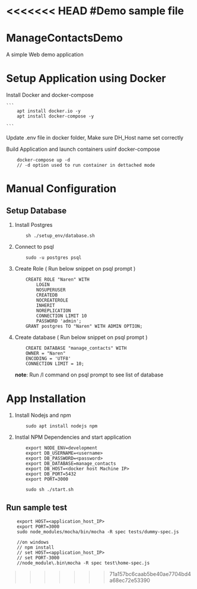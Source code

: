 <<<<<<< HEAD
#Demo
sample file
=======
# ManageContactsDemo
A simple Web demo application

# Setup Application using Docker

Install Docker and docker-compose

    ```
        apt install docker.io -y
        apt install docker-compose -y

    ```

Update .env file in docker folder, Make sure DH_Host name set correctly


Build Application and launch containers usinf docker-compose
```
    docker-compose up -d
    // -d option used to run container in dettached mode 

```


# Manual Configuration 

## Setup Database
1. Install Postgres 

    ```
        sh ./setup_env/database.sh

    ```

2. Connect to psql

    ```
        sudo -u postgres psql

    ```

3. Create Role ( Run below snippet on psql prompt )

    ```
        CREATE ROLE "Naren" WITH
            LOGIN
            NOSUPERUSER
            CREATEDB
            NOCREATEROLE
            INHERIT
            NOREPLICATION
            CONNECTION LIMIT 10
            PASSWORD 'admin';
        GRANT postgres TO "Naren" WITH ADMIN OPTION;
    ```

4. Create database ( Run below snippet on psql prompt )

    ```
        CREATE DATABASE "manage_contacts" WITH 
        OWNER = "Naren" 
        ENCODING = 'UTF8' 
        CONNECTION LIMIT = 10;

    ```
    **note**: Run /l command on psql prompt to see list of database

# App Installation

1. Install Nodejs and npm

    ```
        sudo apt install nodejs npm

    ```
2. Instlal NPM Dependencies and start application
    ```
        export NODE_ENV=development
        export DB_USERNAME=<username>
        export DB_PASSWORD=<password>
        export DB_DATABASE=manage_contacts
        export DB_HOST=<docker host Machine IP>
        export DB_PORT=5432
        export PORT=3000

        sudo sh ./start.sh

    ```
## Run sample test
```
    export HOST=<application_host_IP>
    export PORT=3000
    sudo node_modules/mocha/bin/mocha -R spec tests/dummy-spec.js
    
    //on windows
    // npm install
    // set HOST=<application_host_IP>
    // set PORT-3000
    //node_module\.bin\mocha -R spec test\home-spec.js
```
>>>>>>> 71a157bc6caab5be40ae7704bd4a68ec72e53390
